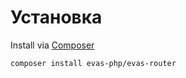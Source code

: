 # Установка

Install via [Composer](https://getcomposer.org/)
```
composer install evas-php/evas-router
```
